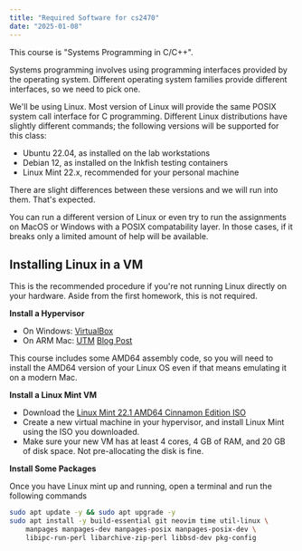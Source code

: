 ```yaml
---
title: "Required Software for cs2470"
date: "2025-01-08"
---
```


This course is "Systems Programming in C/C++".

Systems programming involves using programming interfaces provided by
the operating system. Different operating system families provide
different interfaces, so we need to pick one.

We'll be using Linux. Most version of Linux will provide the same
POSIX system call interface for C programming. Different Linux
distributions have slightly different commands; the following versions
will be supported for this class:

 - Ubuntu 22.04, as installed on the lab workstations
 - Debian 12, as installed on the Inkfish testing containers
 - Linux Mint 22.x, recommended for your personal machine

There are slight differences between these versions and we will run into
them. That's expected.

You can run a different version of Linux or even try to run the
assignments on MacOS or Windows with a POSIX compatability layer. In
those cases, if it breaks only a limited amount of help will be
available.


## Installing Linux in a VM

This is the recommended procedure if you're not running Linux directly
on your hardware. Aside from the first homework, this is not required.

**Install a Hypervisor**

 - On Windows: [VirtualBox](https://www.virtualbox.org/)
 - On ARM Mac: [UTM](https://mac.getutm.app/) [Blog Post](https://medium.com/@max.kombarov/virtualizing-amd64-architecture-on-apple-m-chips-with-utm-for-qa-a-step-by-step-guide-366dbaa0cc2c)

This course includes some AMD64 assembly code, so you will need to
install the AMD64 version of your Linux OS even if that means
emulating it on a modern Mac.

**Install a Linux Mint VM**

 - Download the [Linux Mint 22.1 AMD64 Cinnamon Edition ISO](https://linuxmint.com/)
 - Create a new virtual machine in your hypervisor, and install Linux
   Mint using the ISO you downloaded.
 - Make sure your new VM has at least 4 cores, 4 GB of RAM, and 20 GB of disk
   space. Not pre-allocating the disk is fine.

**Install Some Packages**

Once you have Linux mint up and running, open a terminal and run the following
commands

```bash
sudo apt update -y && sudo apt upgrade -y
sudo apt install -y build-essential git neovim time util-linux \
    manpages manpages-dev manpages-posix manpages-posix-dev \
    libipc-run-perl libarchive-zip-perl libbsd-dev pkg-config
```
